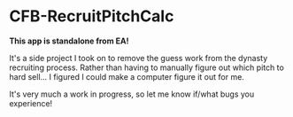 # CFB-RecruitPitchCalc
<b>This app is standalone from EA!</b>

It's a side project I took on to remove the guess work from the dynasty recruiting process. Rather than having to manually figure out which pitch to hard sell... I figured I could make a computer figure it out for me.

It's very much a work in progress, so let me know if/what bugs you experience!
